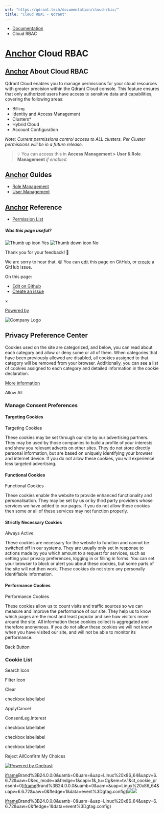```yaml
---
url: "https://qdrant.tech/documentation/cloud-rbac/"
title: "Cloud RBAC - Qdrant"
---
```


- [Documentation](https://qdrant.tech/documentation/)
- Cloud RBAC

# [Anchor](https://qdrant.tech/documentation/cloud-rbac/\#cloud-rbac) Cloud RBAC

## [Anchor](https://qdrant.tech/documentation/cloud-rbac/\#about-cloud-rbac) About Cloud RBAC

Qdrant Cloud enables you to manage permissions for your cloud resources with greater precision within the Qdrant Cloud console. This feature ensures that only authorized users have access to sensitive data and capabilities, covering the following areas:

- Billing
- Identity and Access Management
- Clusters\*
- Hybrid Cloud
- Account Configuration

_Note: Current permissions control access to ALL clusters. Per Cluster permissions will be in a future release._

> 💡 You can access this in **Access Management > User & Role Management** _if enabled._

## [Anchor](https://qdrant.tech/documentation/cloud-rbac/\#guides) Guides

- [Role Management](https://qdrant.tech/documentation/cloud-rbac/role-management/)
- [User Management](https://qdrant.tech/documentation/cloud-rbac/user-management/)

## [Anchor](https://qdrant.tech/documentation/cloud-rbac/\#reference) Reference

- [Permission List](https://qdrant.tech/documentation/cloud-rbac/permission-reference/)

##### Was this page useful?

![Thumb up icon](https://qdrant.tech/icons/outline/thumb-up.svg)
Yes
![Thumb down icon](https://qdrant.tech/icons/outline/thumb-down.svg)
No

Thank you for your feedback! 🙏

We are sorry to hear that. 😔 You can [edit](https://qdrant.tech/github.com/qdrant/landing_page/tree/master/qdrant-landing/content/documentation/cloud-rbac/_index.md) this page on GitHub, or [create](https://github.com/qdrant/landing_page/issues/new/choose) a GitHub issue.

On this page:

- [Edit on Github](https://github.com/qdrant/landing_page/tree/master/qdrant-landing/content/documentation/cloud-rbac/_index.md)
- [Create an issue](https://github.com/qdrant/landing_page/issues/new/choose)

×

[Powered by](https://qdrant.tech/)

![Company Logo](https://cdn.cookielaw.org/logos/static/ot_company_logo.png)

## Privacy Preference Center

Cookies used on the site are categorized, and below, you can read about each category and allow or deny some or all of them. When categories that have been previously allowed are disabled, all cookies assigned to that category will be removed from your browser.
Additionally, you can see a list of cookies assigned to each category and detailed information in the cookie declaration.


[More information](https://qdrant.tech/legal/privacy-policy/#cookies-and-web-beacons)

Allow All

### Manage Consent Preferences

#### Targeting Cookies

Targeting Cookies

These cookies may be set through our site by our advertising partners. They may be used by those companies to build a profile of your interests and show you relevant adverts on other sites. They do not store directly personal information, but are based on uniquely identifying your browser and internet device. If you do not allow these cookies, you will experience less targeted advertising.

#### Functional Cookies

Functional Cookies

These cookies enable the website to provide enhanced functionality and personalisation. They may be set by us or by third party providers whose services we have added to our pages. If you do not allow these cookies then some or all of these services may not function properly.

#### Strictly Necessary Cookies

Always Active

These cookies are necessary for the website to function and cannot be switched off in our systems. They are usually only set in response to actions made by you which amount to a request for services, such as setting your privacy preferences, logging in or filling in forms. You can set your browser to block or alert you about these cookies, but some parts of the site will not then work. These cookies do not store any personally identifiable information.

#### Performance Cookies

Performance Cookies

These cookies allow us to count visits and traffic sources so we can measure and improve the performance of our site. They help us to know which pages are the most and least popular and see how visitors move around the site. All information these cookies collect is aggregated and therefore anonymous. If you do not allow these cookies we will not know when you have visited our site, and will not be able to monitor its performance.

Back Button

### Cookie List

Search Icon

Filter Icon

Clear

checkbox labellabel

ApplyCancel

ConsentLeg.Interest

checkbox labellabel

checkbox labellabel

checkbox labellabel

Reject AllConfirm My Choices

[![Powered by Onetrust](https://cdn.cookielaw.org/logos/static/powered_by_logo.svg)](https://www.onetrust.com/products/cookie-consent/)

[iframe](https://td.doubleclick.net/td/rul/10862264272?random=1748574871624&cv=11&fst=1748574871624&fmt=3&bg=ffffff&guid=ON&async=1&gcl_ctr=1&gtm=45be55t0h2v9117590405z8898302740za200zb898302740&gcd=13l3l3l3l1l1&dma=0&tag_exp=101509157~103116026~103130498~103130500~103200004~103211513~103233427~103252644~103252646~103351869~103351871~104481633~104481635~104559073~104559075~103308613&ptag_exp=101509157~103103158~103103160~103116026~103130498~103130500~103200004~103233427~103252644~103252646~103351869~103351871~104481633~104481635~104559073~104559075~104612242~104612244&u_w=1280&u_h=1024&url=https%3A%2F%2Fqdrant.tech%2Fdocumentation%2Fcloud-rbac%2F&_ng=1&label=_FJrCMev-7EDEND_w7so&hn=www.googleadservices.com&frm=0&tiba=Cloud%20RBAC%20-%20Qdrant&value=0&bttype=purchase&npa=0&pscdl=noapi&auid=842971845.1748574872&uaa=x86&uab=64&uafvl=Google%2520Chrome%3B137.0.7151.55%7CChromium%3B137.0.7151.55%7CNot%252FA)Brand%3B24.0.0.0&uamb=0&uam=&uap=Linux%20x86_64&uapv=6.6.72&uaw=0&ec_mode=a&fledge=1&capi=1&_tu=Cg&em=tv.1&ct_cookie_present=0)[iframe](https://td.doubleclick.net/td/rul/10862264272?random=1748574871662&cv=11&fst=1748574871662&fmt=3&bg=ffffff&guid=ON&async=1&gtm=45be55t0h2v9117590405z8898302740za200zb898302740&gcd=13l3l3l3l1l1&dma=0&tag_exp=101509157~103116026~103130498~103130500~103200004~103211513~103233427~103252644~103252646~103351869~103351871~104481633~104481635~104559073~104559075&ptag_exp=101509157~103103158~103103160~103116026~103130498~103130500~103200004~103233427~103252644~103252646~103351869~103351871~104481633~104481635~104559073~104559075~104612242~104612244&u_w=1280&u_h=1024&url=https%3A%2F%2Fqdrant.tech%2Fdocumentation%2Fcloud-rbac%2F&_ng=1&hn=www.googleadservices.com&frm=0&tiba=Cloud%20RBAC%20-%20Qdrant&npa=0&pscdl=noapi&auid=842971845.1748574872&uaa=x86&uab=64&uafvl=Google%2520Chrome%3B137.0.7151.55%7CChromium%3B137.0.7151.55%7CNot%252FA)Brand%3B24.0.0.0&uamb=0&uam=&uap=Linux%20x86_64&uapv=6.6.72&uaw=0&fledge=1&data=event%3Dgtag.config)![](https://t.co/1/i/adsct?bci=4&dv=America%2FAdak%26en-US%2Cen%26Google%20Inc.%26Linux%20x86_64%26255%261280%261024%264%2624%261280%261024%260%26na&eci=3&event=%7B%7D&event_id=3d75e8bd-5d6a-4db0-ae42-04ec92d9d459&integration=advertiser&p_id=Twitter&p_user_id=0&pl_id=da060b62-9fd3-40a5-ade5-6b726dc047b0&tw_document_href=https%3A%2F%2Fqdrant.tech%2Fdocumentation%2Fcloud-rbac%2F&tw_iframe_status=0&txn_id=o81g6&type=javascript&version=2.3.33)![](https://analytics.twitter.com/1/i/adsct?bci=4&dv=America%2FAdak%26en-US%2Cen%26Google%20Inc.%26Linux%20x86_64%26255%261280%261024%264%2624%261280%261024%260%26na&eci=3&event=%7B%7D&event_id=3d75e8bd-5d6a-4db0-ae42-04ec92d9d459&integration=advertiser&p_id=Twitter&p_user_id=0&pl_id=da060b62-9fd3-40a5-ade5-6b726dc047b0&tw_document_href=https%3A%2F%2Fqdrant.tech%2Fdocumentation%2Fcloud-rbac%2F&tw_iframe_status=0&txn_id=o81g6&type=javascript&version=2.3.33)

[iframe](https://td.doubleclick.net/td/rul/10862264272?random=1748574872799&cv=11&fst=1748574872799&fmt=3&bg=ffffff&guid=ON&async=1&gtm=45be55t0h2v9117590405za200zb898302740&gcd=13l3l3l3l1l1&dma=0&tag_exp=101509157~103116026~103130498~103130500~103200004~103211513~103233427~103252644~103252646~103351869~103351871~104481633~104481635~104559073~104559075&ptag_exp=101509157~103103158~103103160~103116026~103130498~103130500~103200004~103233427~103252644~103252646~103351869~103351871~104481633~104481635~104559073~104559075~104612242~104612244&u_w=1280&u_h=1024&url=https%3A%2F%2Fqdrant.tech%2Fdocumentation%2Fcloud-rbac%2F&_ng=1&hn=www.googleadservices.com&frm=0&tiba=Cloud%20RBAC%20-%20Qdrant&did=dZTQ1Zm&gdid=dZTQ1Zm&npa=0&pscdl=noapi&auid=842971845.1748574872&uaa=x86&uab=64&uafvl=Google%2520Chrome%3B137.0.7151.55%7CChromium%3B137.0.7151.55%7CNot%252FA)Brand%3B24.0.0.0&uamb=0&uam=&uap=Linux%20x86_64&uapv=6.6.72&uaw=0&fledge=1&data=event%3Dgtag.config)